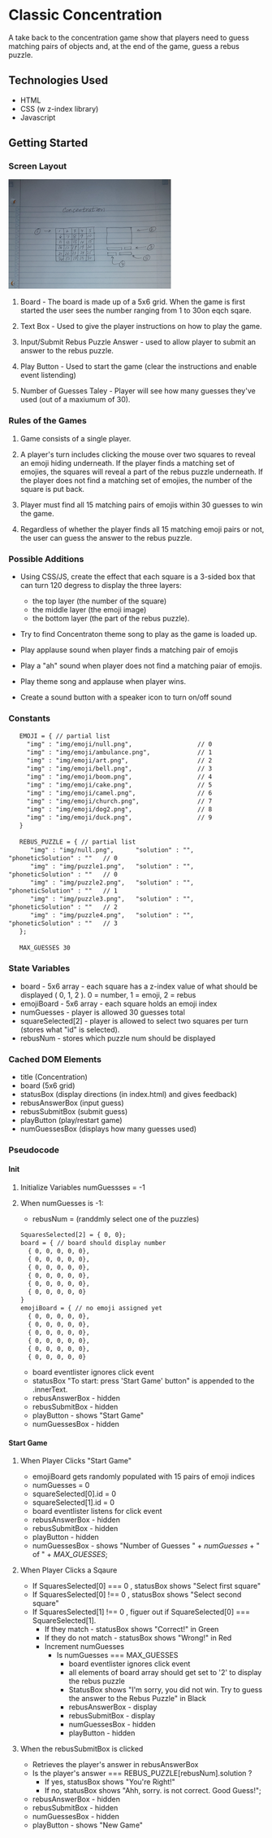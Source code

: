 # Classic Concentration

A take back to the concentration game show that players need to guess matching pairs 
of objects and, at the end of the game, guess a rebus puzzle. 

## Technologies Used

- HTML
- CSS (w z-index library)
- Javascript

## Getting Started

### Screen Layout 

![wireshark]( ./img/wireshark.png "Wireshark")

1. Board - The board is made up of a 5x6 grid. When the game is first started the user sees the number ranging from 1 to 30on eqch sqare.

2. Text Box - Used to give the player instructions on how to play the game.

3. Input/Submit Rebus Puzzle Answer - used to allow player to submit an answer to the rebus puzzle.

4. Play Button - Used to start the game (clear the instructions and enable event listending)

5. Number of Guesses Taley - Player will see how many guesses they've used (out of a maxiumum of 30).

### Rules of the Games

1. Game consists of a single player.

2. A player's turn includes clicking the mouse over two squares to reveal an emoji hiding underneath. If the player finds a matching set of emojies, the squares will reveal a part of the rebus puzzle underneath. If the player does not find a matching set of emojies, the number of the square is put back.

3. Player must find all 15 matching pairs of emojis within 30 guesses to win the game.

4. Regardless of whether the player finds all 15 matching emoji pairs or not, the user can guess the answer to the rebus puzzle.

### Possible Additions

  - Using CSS/JS, create the effect that each square is a 3-sided box that can turn 120 degress to display the three layers:
      - the top layer (the number of the square)
      - the middle layer (the emoji image)
      - the bottom layer (the part of the rebus puzzle).

  - Try to find Concentraton theme song to play as the game is loaded up.

  - Play applause sound when player finds a matching pair of emojis

  - Play a "ah" sound when player does not find a matching paiar of emojis.

  - Play theme song and applause when player wins.

  - Create a sound button with a speaker icon to turn on/off sound

### Constants

```
   EMOJI = { // partial list
     "img" : "img/emoji/null.png",                  // 0
     "img" : "img/emoji/ambulance.png",             // 1
     "img" : "img/emoji/art.png",                   // 2
     "img" : "img/emoji/bell.png",                  // 3
     "img" : "img/emoji/boom.png",                  // 4
     "img" : "img/emoji/cake.png",                  // 5
     "img" : "img/emoji/camel.png",                 // 6
     "img" : "img/emoji/church.png",                // 7
     "img" : "img/emoji/dog2.png",                  // 8 
     "img" : "img/emoji/duck.png",                  // 9 
   }

   REBUS_PUZZLE = { // partial list
      "img" : "img/null.png",      "solution" : "",  "phoneticSolution" : ""   // 0
      "img" : "img/puzzle1.png",   "solution" : "",  "phoneticSolution" : ""   // 0
      "img" : "img/puzzle2.png",   "solution" : "",  "phoneticSolution" : ""   // 1
      "img" : "img/puzzle3.png",   "solution" : "",  "phoneticSolution" : ""   // 2
      "img" : "img/puzzle4.png",   "solution" : "",  "phoneticSolution" : ""   // 3
   };

   MAX_GUESSES 30
```

### State Variables

- board             - 5x6 array - each square has a z-index value of what should 
                    be displayed ( 0, 1, 2 ). 0 = number, 1 = emoji, 2 = rebus
- emojiBoard        - 5x6 array - each square holds an emoji index
- numGuesses        - player is allowed 30 guesses total
- squareSelected[2] -  player is allowed to select two squares per turn (stores 
                     what "id" is selected).
- rebusNum          - stores which puzzle num should be displayed


### Cached DOM Elements
- title (Concentration)
- board (5x6 grid)
- statusBox (display directions (in index.html) and gives feedback)
- rebusAnswerBox (input guess)
- rebusSubmitBox (submit guess)
- playButton (play/restart game)
- numGuessesBox (displays how many guesses used)

### Pseudocode

#### Init

1. Initialize Variables
   numGuessses = -1

2. When numGuesses is -1:
   - rebusNum = (randdmly select one of the puzzles)
   ```
   SquaresSelected[2] = { 0, 0};
   board = { // board should display number
     { 0, 0, 0, 0, 0},
     { 0, 0, 0, 0, 0},
     { 0, 0, 0, 0, 0},
     { 0, 0, 0, 0, 0},
     { 0, 0, 0, 0, 0},
     { 0, 0, 0, 0, 0}
   }
   emojiBoard = { // no emoji assigned yet
     { 0, 0, 0, 0, 0},
     { 0, 0, 0, 0, 0},
     { 0, 0, 0, 0, 0},
     { 0, 0, 0, 0, 0},
     { 0, 0, 0, 0, 0},
     { 0, 0, 0, 0, 0} 
     ```
   - board eventlister ignores click event 
   - statusBox "To start: press 'Start Game' button" is appended to the .innerText.
   - rebusAnswerBox - hidden
   - rebusSubmitBox - hidden
   - playButton - shows "Start Game"
   - numGuessesBox - hidden

#### Start Game
1. When Player Clicks "Start Game"
   - emojiBoard gets randomly populated with 15 pairs of emoji indices
   - numGuesses = 0
   - squareSelected[0].id = 0
   - squareSelected[1].id = 0
   - board eventlister listens for click event 
   - rebusAnswerBox - hidden
   - rebusSubmitBox - hidden
   - playButton - hidden
   - numGuessesBox - shows "Number of Guesses " + *numGuesses* + " of " +  *MAX_GUESSES*;

2. When Player Clicks a Sqaure
   - If SquaresSelected[0] === 0 , statusBox shows "Select first square"
   - If SquaresSelected[0] !== 0 , statusBox shows "Select second square"
   - If SquaresSelected[1] !== 0 , figuer out if SquareSelected[0] === SquareSelected[1].
        - If they match - statusBox shows "Correct!" in Green
        - If they do not match - statusBox shows "Wrong!" in Red
        - Increment numGuesses
             - Is numGuesses === MAX_GUESSES
                  - board eventlister ignores click event 
                  - all elements of board array should get set to '2' to display the rebus puzzle
                  - StatusBox shows "I'm sorry, you did not win. Try to guess the answer to the Rebus Puzzle" in Black
                  - rebusAnswerBox - display
                  - rebusSubmitBox - display
                  - numGuessesBox - hidden
                  - playButton - hidden

3. When the rebusSubmitBox is clicked
   - Retrieves the player's answer in rebusAnswerBox
   - Is the player's answer === REBUS_PUZZLE[rebusNum].solution ?
      - If yes, statusBox shows "You're Right!"
      - If no,  statusBox shows "Ahh, sorry. <players answer> is not correct. Good Guess!";
   - rebusAnswerBox - hidden
   - rebusSubmitBox - hidden
   - numGuessesBox - hidden
   - playButton - shows "New Game"
